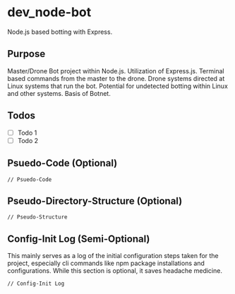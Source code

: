 # dev_node-bot

Node.js based botting with Express.

## Purpose

Master/Drone Bot project within Node.js. Utilization of Express.js. Terminal based commands from the master to the drone. Drone systems directed at Linux systems that run the bot. Potential for undetected botting within Linux and other systems. Basis of Botnet.

## Todos

- [ ] Todo 1
- [ ] Todo 2

## Psuedo-Code (Optional)

```
// Psuedo-Code
```

## Pseudo-Directory-Structure (Optional)

```
// Pseudo-Structure
```

## Config-Init Log (Semi-Optional)

This mainly serves as a log of the initial configuration steps taken for the project, especially cli commands like npm package installations and configurations. While this section is optional, it saves headache medicine.

```
// Config-Init Log
```